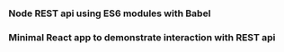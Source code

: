 ### Node REST api using ES6 modules with Babel
### Minimal React app to demonstrate interaction with REST api